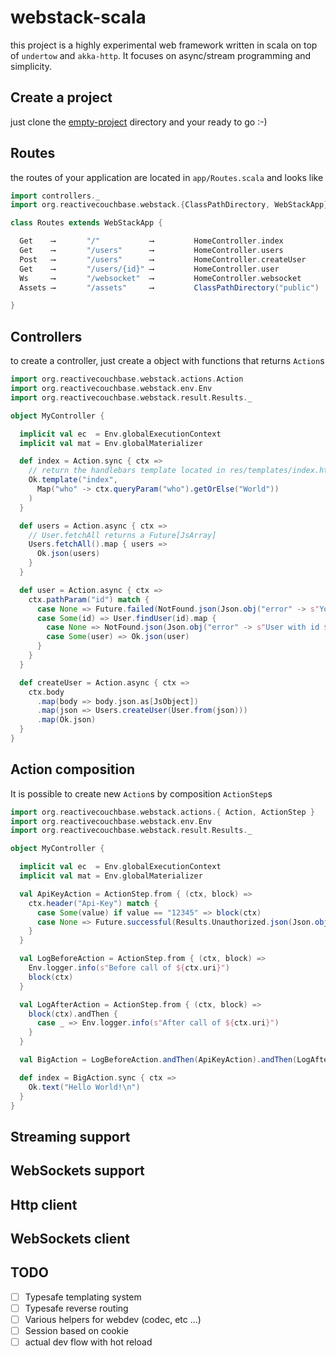 # webstack-scala

this project is a highly experimental web framework written in scala on top of `undertow` and `akka-http`. It focuses on async/stream programming and simplicity.

## Create a project

just clone the [empty-project](https://github.com/mathieuancelin/webstack-scala/tree/master/empty-project) directory and your ready to go :-)

## Routes

the routes of your application are located in `app/Routes.scala` and looks like

```scala
import controllers._
import org.reactivecouchbase.webstack.{ClassPathDirectory, WebStackApp}

class Routes extends WebStackApp {

  Get    ⟶       "/"           ⟶         HomeController.index
  Get    ⟶       "/users"      ⟶         HomeController.users
  Post   ⟶       "/users"      ⟶         HomeController.createUser
  Get    ⟶       "/users/{id}" ⟶         HomeController.user
  Ws     ⟶       "/websocket"  ⟶         HomeController.websocket
  Assets ⟶       "/assets"     ⟶         ClassPathDirectory("public")

}
```

## Controllers

to create a controller, just create a object with functions that returns `Action`s

```scala
import org.reactivecouchbase.webstack.actions.Action
import org.reactivecouchbase.webstack.env.Env
import org.reactivecouchbase.webstack.result.Results._

object MyController {

  implicit val ec  = Env.globalExecutionContext
  implicit val mat = Env.globalMaterializer

  def index = Action.sync { ctx =>
    // return the handlebars template located in res/templates/index.html
    Ok.template("index",
      Map("who" -> ctx.queryParam("who").getOrElse("World"))
    )
  }

  def users = Action.async { ctx =>
    // User.fetchAll returns a Future[JsArray]
    Users.fetchAll().map { users =>
      Ok.json(users)
    }
  }

  def user = Action.async { ctx =>
    ctx.pathParam("id") match {
      case None => Future.failed(NotFound.json(Json.obj("error" -> s"You have to provide an id"))
      case Some(id) => User.findUser(id).map {
        case None => NotFound.json(Json.obj("error" -> s"User with id $id was not found")
        case Some(user) => Ok.json(user)
      }
    }
  }

  def createUser = Action.async { ctx =>
    ctx.body
      .map(body => body.json.as[JsObject])
      .map(json => Users.createUser(User.from(json)))
      .map(Ok.json)
  }
}
```

## Action composition

It is possible to create new `Action`s by composition `ActionStep`s

```scala
import org.reactivecouchbase.webstack.actions.{ Action, ActionStep }
import org.reactivecouchbase.webstack.env.Env
import org.reactivecouchbase.webstack.result.Results._

object MyController {

  implicit val ec  = Env.globalExecutionContext
  implicit val mat = Env.globalMaterializer

  val ApiKeyAction = ActionStep.from { (ctx, block) =>
    ctx.header("Api-Key") match {
      case Some(value) if value == "12345" => block(ctx)
      case None => Future.successful(Results.Unauthorized.json(Json.obj("error" -> "you have to provide an Api-Key")))
    }
  }

  val LogBeforeAction = ActionStep.from { (ctx, block) =>
    Env.logger.info(s"Before call of ${ctx.uri}")
    block(ctx)
  }

  val LogAfterAction = ActionStep.from { (ctx, block) =>
    block(ctx).andThen {
      case _ => Env.logger.info(s"After call of ${ctx.uri}")
    }
  }

  val BigAction = LogBeforeAction.andThen(ApiKeyAction).andThen(LogAfterAction)

  def index = BigAction.sync { ctx =>
    Ok.text("Hello World!\n")
  }
}
```

## Streaming support

## WebSockets support

## Http client

## WebSockets client

## TODO

* [ ] Typesafe templating system
* [ ] Typesafe reverse routing
* [ ] Various helpers for webdev (codec, etc ...)
* [ ] Session based on cookie
* [ ] actual dev flow with hot reload